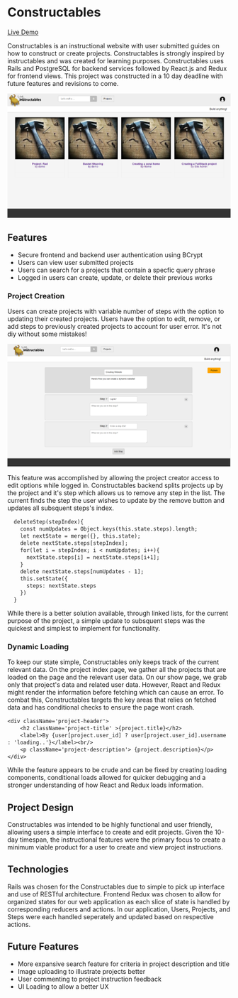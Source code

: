 # Constructables

[Live Demo](https://constructables.herokuapp.com/#/)

Constructables is an instructional website with user submitted guides on how to construct or create projects. Constructables is strongly inspired by instructables and was created for learning purposes. Constructables uses Rails and PostgreSQL for backend services followed by React.js and Redux for frontend views. 
This project was constructed in a 10 day deadline with future features and revisions to come. 

![Constructables Index](https://github.com/SackofCodetatoes/constructables/blob/master/app/assets/images/index.png)

## Features
* Secure frontend and backend user authentication using BCrypt
* Users can view user submitted projects
* Users can search for a projects that contain a specfic query phrase
* Logged in users can create, update, or delete their previous works

### Project Creation
Users can create projects with variable number of steps with the option to updating their created projects. Users have the option to edit, remove, or add steps to previously created projects to account for user error. It's not diy without some mistakes!

![Project Form Options](https://github.com/SackofCodetatoes/constructables/blob/master/app/assets/images/steps.png)

This feature was accomplished by allowing the project creator access to edit options while logged in. Constructables backend splits projects up by the project and it's step which allows us to remove any step in the list. The current finds the step the user wishes to update by the remove button and updates all subsquent steps's index. 
```
  deleteStep(stepIndex){
    const numUpdates = Object.keys(this.state.steps).length;
    let nextState = merge({}, this.state);
    delete nextState.steps[stepIndex];
    for(let i = stepIndex; i < numUpdates; i++){
      nextState.steps[i] = nextState.steps[i+1];
    }
    delete nextState.steps[numUpdates - 1];
    this.setState({
      steps: nextState.steps
    })
  }
```
While there is a better solution available, through linked lists, for the current purpose of the project, a simple update to subsquent steps was the quickest and simplest to implement for functionality.


### Dynamic Loading
To keep our state simple, Constructables only keeps track of the current relevant data. On the project index page, we gather all the projects that are loaded on the page and the relevant user data. On our show page, we grab only that project's data and related user data. However, React and Redux might render the information before fetching which can cause an error. To combat this, Constructables targets the key areas that relies on fetched data and has conditional checks to ensure the page wont crash. 
```
<div className='project-header'>
    <h2 className='project-title' >{project.title}</h2>
    <label>By {user[project.user_id] ? user[project.user_id].username : 'loading..'}</label><br/>
    <p className='project-description'> {project.description}</p>
</div>
``` 
While the feature appears to be crude and can be fixed by creating loading components, conditional loads allowed for quicker debugging and a stronger understanding of how React and Redux loads information. 

## Project Design
Constructables was intended to be highly functional and user friendly, allowing users a simple interface to create and edit projects. Given the 10-day timespan, the instructional features were the primary focus to create a minimum viable product for a user to create and view project instructions. 

## Technologies
Rails was chosen for the Constructables due to simple to pick up interface and use of RESTful architecture. 
Frontend Redux was chosen to allow for organized states for our web application as each slice of state is handled by corresponding reducers and actions. In our application, Users, Projects, and Steps were each handled seperately and updated based on respective actions. 


## Future Features
* More expansive search feature for criteria in project description and title
* Image uploading to illustrate projects better
* User commenting to project instruction feedback
* UI Loading to allow a better UX
